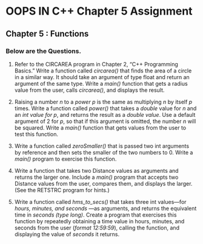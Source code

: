 # OOPS IN C++ Chapter 5 Assignment
## Chapter 5 : Functions
### Below are the Questions.

1) Refer to the CIRCAREA program in Chapter 2, “C++ Programming Basics.” Write a function called _circarea()_ that finds the area of a circle in a similar way. It should take an argument of type float and return an argument of the same type. Write a _main()_ function that gets a radius value from the user, calls _circarea()_, and displays the result.

2) Raising a number _n_ to a _power p_ is the same as multiplying _n_ by itself _p_ times. Write a function called _power()_ that takes a _double_ value for _n_ and an _int value for p_, and returns the result as a _double value_. Use a default argument of 2 for _p_, so that if this argument is omitted, the number _n_ will be squared. Write a _main()_ function that gets values from the user to test this function.

3) Write a function called _zeroSmaller()_ that is passed two int arguments by reference and then sets the smaller of the two numbers to 0. Write a _main()_ program to exercise this function.

4) Write a function that takes two Distance values as arguments and returns the larger one. Include a *_main()_* program that accepts two Distance values from the user, compares them, and displays the larger. (See the RETSTRC program for hints.)

5) Write a function called _hms_to_secs()_ that takes three int values—for _hours, minutes, and seconds_ —as arguments, and returns the equivalent time in _seconds (type long)_. Create a program that exercises this function by repeatedly obtaining a time value in hours, minutes, and seconds from the user (_format 12:59:59_), calling the function, and displaying the value of _seconds_ it returns.
